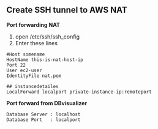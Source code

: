 ## Create SSH tunnel to AWS NAT

**Port forwarding NAT**

1. open /etc/ssh/ssh_config
2. Enter these lines
```
#Host somename
HostName this-is-nat-host-ip
Port 22
User ec2-user
IdentityFile nat.pem

## instancedetailes
LocalForward localport private-instance-ip:remoteport
```



**Port forward from DBvisualizer**

```
Database Server : localhost
Database Port   : localport
```
